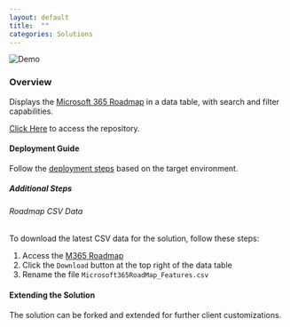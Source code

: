 ```yaml
---
layout: default
title:  ""
categories: Solutions
---
```

![Demo](https://github.com/datta-framework/m365-roadmap/blob/main/demo.png?raw=true)

### Overview

Displays the [Microsoft 365 Roadmap](https://www.microsoft.com/en-us/microsoft-365/roadmap) in a data table, with search and filter capabilities.

[Click Here](https://github.com/datta-framework/m365-roadmap) to access the repository.

#### Deployment Guide

Follow the [deployment steps](/jump-start-projects/overview/deployment) based on the target environment.

##### Additional Steps

###### Roadmap CSV Data

To download the latest CSV data for the solution, follow these steps:

1. Access the [M365 Roadmap](https://www.microsoft.com/en-us/microsoft-365/roadmap)
2. Click the `Download` button at the top right of the data table
3. Rename the file `Microsoft365RoadMap_Features.csv`

#### Extending the Solution

The solution can be forked and extended for further client customizations.